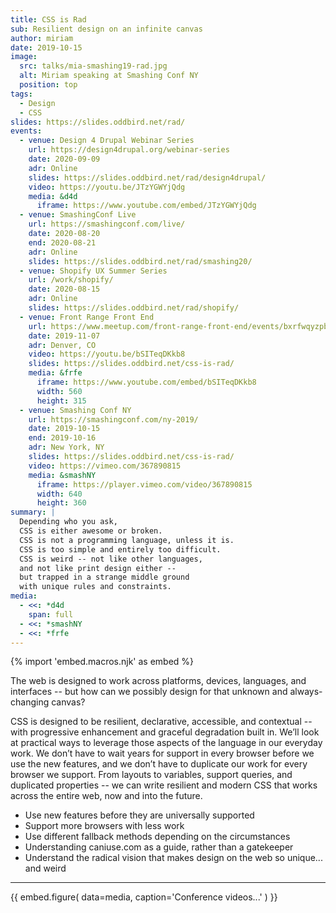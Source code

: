 ```yaml
---
title: CSS is Rad
sub: Resilient design on an infinite canvas
author: miriam
date: 2019-10-15
image:
  src: talks/mia-smashing19-rad.jpg
  alt: Miriam speaking at Smashing Conf NY
  position: top
tags:
  - Design
  - CSS
slides: https://slides.oddbird.net/rad/
events:
  - venue: Design 4 Drupal Webinar Series
    url: https://design4drupal.org/webinar-series
    date: 2020-09-09
    adr: Online
    slides: https://slides.oddbird.net/rad/design4drupal/
    video: https://youtu.be/JTzYGWYjQdg
    media: &d4d
      iframe: https://www.youtube.com/embed/JTzYGWYjQdg
  - venue: SmashingConf Live
    url: https://smashingconf.com/live/
    date: 2020-08-20
    end: 2020-08-21
    adr: Online
    slides: https://slides.oddbird.net/rad/smashing20/
  - venue: Shopify UX Summer Series
    url: /work/shopify/
    date: 2020-08-15
    adr: Online
    slides: https://slides.oddbird.net/rad/shopify/
  - venue: Front Range Front End
    url: https://www.meetup.com/front-range-front-end/events/bxrfwqyzpbkb/
    date: 2019-11-07
    adr: Denver, CO
    video: https://youtu.be/bSITeqDKkb8
    slides: https://slides.oddbird.net/css-is-rad/
    media: &frfe
      iframe: https://www.youtube.com/embed/bSITeqDKkb8
      width: 560
      height: 315
  - venue: Smashing Conf NY
    url: https://smashingconf.com/ny-2019/
    date: 2019-10-15
    end: 2019-10-16
    adr: New York, NY
    slides: https://slides.oddbird.net/css-is-rad/
    video: https://vimeo.com/367890815
    media: &smashNY
      iframe: https://player.vimeo.com/video/367890815
      width: 640
      height: 360
summary: |
  Depending who you ask,
  CSS is either awesome or broken.
  CSS is not a programming language, unless it is.
  CSS is too simple and entirely too difficult.
  CSS is weird -- not like other languages,
  and not like print design either --
  but trapped in a strange middle ground
  with unique rules and constraints.
media:
  - <<: *d4d
    span: full
  - <<: *smashNY
  - <<: *frfe
---
```


{% import 'embed.macros.njk' as embed %}

The web is designed to work across platforms,
devices, languages, and interfaces --
but how can we possibly design for that
unknown and always-changing canvas?

CSS is designed to be resilient, declarative, accessible, and contextual --
with progressive enhancement and graceful degradation built in.
We’ll look at practical ways to leverage those aspects of the language
in our everyday work.
We don’t have to wait years for support in every browser
before we use the new features,
and we don’t have to duplicate our work for every browser we support.
From layouts to variables, support queries, and duplicated properties --
we can write resilient and modern CSS
that works across the entire web,
now and into the future.

- Use new features before they are universally supported
- Support more browsers with less work
- Use different fallback methods depending on the circumstances
- Understanding caniuse.com as a guide, rather than a gatekeeper
- Understand the radical vision that makes design on the web so unique...
  and weird

------

{{ embed.figure(
  data=media,
  caption='Conference videos...'
) }}

